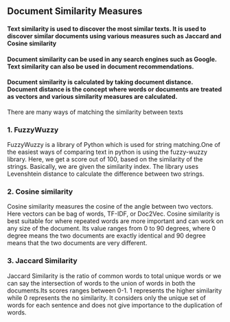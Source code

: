 ## Document Similarity Measures
#### Text similarity is used to discover the most similar texts. It is used to discover similar documents using various measures such as Jaccard and Cosine similarity
#### Document similarity can be used in any search engines such as Google. Text similarity can also be used in document recommendations. 
#### Document similarity is calculated by taking document distance. Document distance is the concept where words or documents are treated as vectors and various similarity measures are calculated. 


There are many ways of matching the similarity between texts
### 1. FuzzyWuzzy 
FuzzyWuzzy is a library of Python which is used for string matching.One of the easiest ways of comparing text in python is using the fuzzy-wuzzy library. Here, we get a score out of 100, based on the similarity of the strings. Basically, we are given the similarity index. The library uses Levenshtein distance to calculate the difference between two strings.
### 2. Cosine similarity 
Cosine similarity measures the cosine of the angle between two vectors. Here vectors can be bag of words, TF-IDF, or Doc2Vec. Cosine similarity is best suitable for where repeated words are more important and can work on any size of the document. Its value ranges from 0 to 90 degrees, where 0 degree means the two documents are exactly identical and 90 degree means that the two documents are very  different. 
### 3. Jaccard Similarity
Jaccard Similarity is the ratio of common words to total unique words or we can say the intersection of words to the union of words in both the documents.Its scores ranges between 0-1. 1 represents the higher similarity while 0 represents the no similarity. It considers only the unique set of words for each sentence and does not give importance to the duplication of words.

